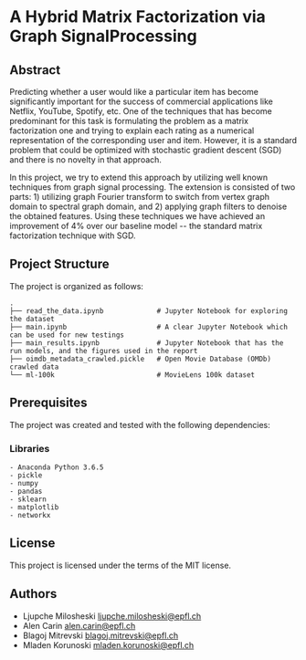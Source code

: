 # A Hybrid Matrix Factorization via Graph SignalProcessing

## Abstract
Predicting whether a user would like a particular item has become significantly important for the success of commercial applications like Netflix, YouTube, Spotify, etc.
One of the techniques that has become predominant for this task is formulating the problem as a matrix factorization one and trying to explain each rating as a numerical representation of the corresponding user and item.
However, it is a standard problem that could be optimized with stochastic gradient descent (SGD) and there is no novelty in that approach.

In this project, we try to extend this approach by utilizing well known techniques from graph signal processing.
The extension is consisted of two parts: 1) utilizing graph Fourier transform to switch from vertex graph domain to spectral graph domain, and 2) applying graph filters to denoise the obtained features.
Using these techniques we have achieved an improvement of 4% over our baseline model -- the standard matrix factorization technique with SGD.


## Project Structure
The project is organized as follows:

    .
    ├── read_the_data.ipynb             # Jupyter Notebook for exploring the dataset
    ├── main.ipynb                      # A clear Jupyter Notebook which can be used for new testings
    ├── main_results.ipynb              # Jupyter Notebook that has the run models, and the figures used in the report
    ├── oimdb_metadata_crawled.pickle   # Open Movie Database (OMDb) crawled data
    └── ml-100k                         # MovieLens 100k dataset


## Prerequisites
The project was created and tested with the following dependencies:

### Libraries
```
- Anaconda Python 3.6.5
- pickle
- numpy
- pandas
- sklearn
- matplotlib
- networkx
```

## License
This project is licensed under the terms of the MIT license.

## Authors

* Ljupche Milosheski    ljupche.milosheski@epfl.ch
* Alen Carin            alen.carin@epfl.ch
* Blagoj Mitrevski      blagoj.mitrevski@epfl.ch
* Mladen Korunoski      mladen.korunoski@epfl.ch
